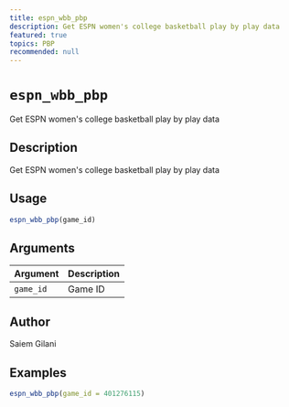 ```yaml
---
title: espn_wbb_pbp
description: Get ESPN women's college basketball play by play data
featured: true
topics: PBP
recommended: null
---
```

# `espn_wbb_pbp`

Get ESPN women's college basketball play by play data


## Description

Get ESPN women's college basketball play by play data


## Usage

```r
espn_wbb_pbp(game_id)
```


## Arguments

Argument      |Description
------------- |----------------
`game_id`     |     Game ID


## Author

Saiem Gilani


## Examples

```r
espn_wbb_pbp(game_id = 401276115)
```


